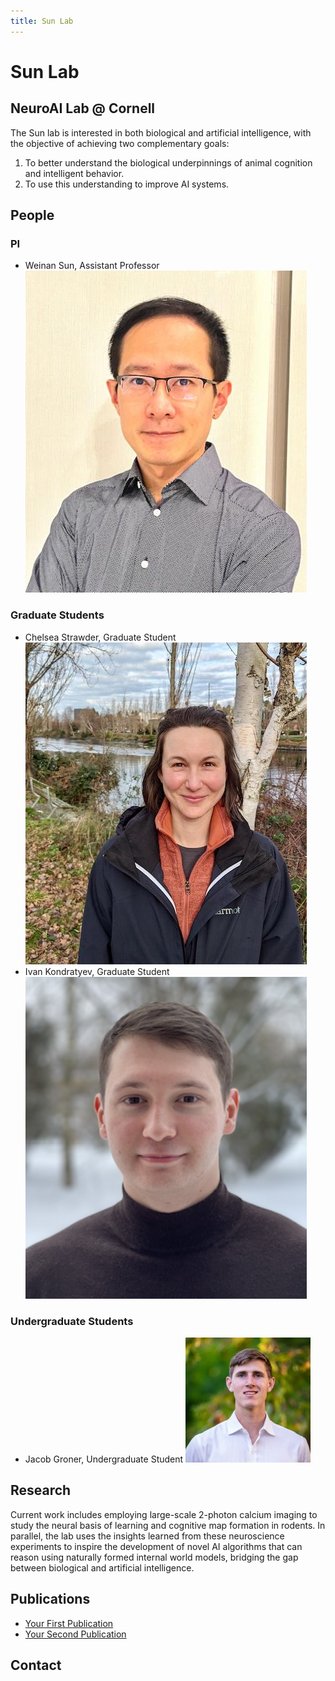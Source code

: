 ```yaml
---
title: Sun Lab
---
```


# Sun Lab

## NeuroAI Lab @ Cornell

The Sun lab is interested in both biological and artificial intelligence, with the objective of achieving two complementary goals: 
1. To better understand the biological underpinnings of animal cognition and intelligent behavior.
2. To use this understanding to improve AI systems.

## People

### PI
- Weinan Sun, Assistant Professor
  ![Weinan Sun](weinanheadshot0.jpg)

### Graduate Students
- Chelsea Strawder, Graduate Student
  ![Chelsea Strawder](c-strawder.jpg)
- Ivan Kondratyev, Graduate Student
  ![Ivan Kondratyev](ivan-kondratyev.png)


### Undergraduate Students
- Jacob Groner, Undergraduate Student
  ![Jacob Groner](jacob.jpg)

## Research

Current work includes employing large-scale 2-photon calcium imaging to study the neural basis of learning and cognitive map formation in rodents. In parallel, the lab uses the insights learned from these neuroscience experiments to inspire the development of novel AI algorithms that can reason using naturally formed internal world models, bridging the gap between biological and artificial intelligence.

## Publications

<!-- List your publications here -->
- [Your First Publication](link_to_publication)
- [Your Second Publication](link_to_publication)
<!-- Add more as needed -->

## Contact

<!-- Add contact information here -->
